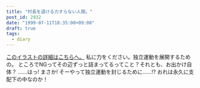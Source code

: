 ```yaml
---
title: "村長を退ける力すらない人間。"
post_id: 2932
date: "1999-07-11T18:35:00+09:00"
draft: true
tags:
  - diary
---
```



[このイラストの詳細はこちらへ。](https://danmaq.com/banrei) 私に力をください。独立運動を展開するための。 ところでNGってその辺ずっと詰まってるってこと？それとも、お出かけ自体？ ……はっ! まさか! そーやって独立運動を封じるために……!? おれは永久に支配下の中なのか！
